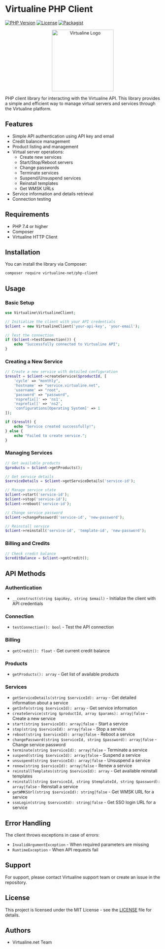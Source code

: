 # Virtualine PHP Client

[![PHP Version](https://img.shields.io/badge/PHP-%3E%3D7.4-blue.svg)](https://php.net)
[![License](https://img.shields.io/badge/license-MIT-blue.svg)](LICENSE)
[![Packagist](https://img.shields.io/packagist/v/virtualine-net/php-client.svg)](https://packagist.org/packages/virtualine-net/php-client)

<div align="center">
  <img src="https://virtualine.net/assets/img/LightLogo.gif" alt="Virtualine Logo" width="200"/>
</div>

PHP client library for interacting with the Virtualine API. This library provides a simple and efficient way to manage virtual servers and services through the Virtualine platform.

## Features

- Simple API authentication using API key and email
- Credit balance management
- Product listing and management
- Virtual server operations:
  - Create new services
  - Start/Stop/Reboot servers
  - Change passwords
  - Terminate services
  - Suspend/Unsuspend services
  - Reinstall templates
  - Get WMSK URLs
- Service information and details retrieval
- Connection testing

## Requirements

- PHP 7.4 or higher
- Composer
- Virtualine HTTP Client

## Installation

You can install the library via Composer:

```bash
composer require virtualine-net/php-client
```

## Usage

### Basic Setup

```php
use Virtualine\VirtualineClient;

// Initialize the client with your API credentials
$client = new VirtualineClient('your-api-key', 'your-email');

// Test the connection
if ($client->testConnection()) {
    echo "Successfully connected to Virtualine API";
}
```

### Creating a New Service

```php
// Create a new service with detailed configuration
$result = $client->createService($productId, [
    'cycle' => "monthly",
    'hostname' => "service.virtualine.net",
    'username' => "root",
    'password' => "password",
    'nsprefix[]' => 'ns1',
    'nsprefix[]' => 'ns2',
    'configurations[Operating System]' => 1
]);

if ($result) {
    echo "Service created successfully!";
} else {
    echo "Failed to create service.";
}
```

### Managing Services

```php
// Get available products
$products = $client->getProducts();

// Get service details
$serviceDetails = $client->getServiceDetails('service-id');

// Manage service state
$client->start('service-id');
$client->stop('service-id');
$client->reboot('service-id');

// Change service password
$client->changePassword('service-id', 'new-password');

// Reinstall service
$client->reinstall('service-id', 'template-id', 'new-password');
```

### Billing and Credits

```php
// Check credit balance
$creditBalance = $client->getCredit();
```

## API Methods

### Authentication
- `__construct(string $apiKey, string $email)` - Initialize the client with API credentials

### Connection
- `testConnection(): bool` - Test the API connection

### Billing
- `getCredit(): float` - Get current credit balance

### Products
- `getProducts(): array` - Get list of available products

### Services
- `getServiceDetails(string $serviceId): array` - Get detailed information about a service
- `getInfo(string $serviceId): array` - Get service information
- `createService(string $productId, array $params): array|false` - Create a new service
- `start(string $serviceId): array|false` - Start a service
- `stop(string $serviceId): array|false` - Stop a service
- `reboot(string $serviceId): array|false` - Reboot a service
- `changePassword(string $serviceId, string $password): array|false` - Change service password
- `terminate(string $serviceId): array|false` - Terminate a service
- `suspend(string $serviceId): array|false` - Suspend a service
- `unsuspend(string $serviceId): array|false` - Unsuspend a service
- `renew(string $serviceId): array|false` - Renew a service
- `reinstallTemplates(string $serviceId): array` - Get available reinstall templates
- `reinstall(string $serviceId, string $templateId, string $password): array|false` - Reinstall a service
- `getWMKSUrl(string $serviceId): string|false` - Get WMSK URL for a service
- `ssoLogin(string $serviceId): string|false` - Get SSO login URL for a service

## Error Handling

The client throws exceptions in case of errors:

- `InvalidArgumentException` - When required parameters are missing
- `RuntimeException` - When API requests fail

## Support

For support, please contact Virtualine support team or create an issue in the repository.

## License

This project is licensed under the MIT License - see the [LICENSE](LICENSE) file for details.

## Authors

- Virtualine.net Team
